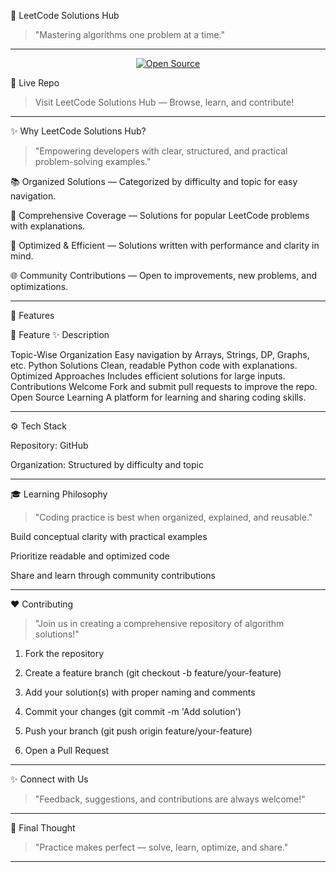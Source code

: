 🧩 LeetCode Solutions Hub

> "Mastering algorithms one problem at a time."




---

<div align="center">
  
   [![Open Source](https://img.shields.io/badge/Open%20Source-Love-red.svg)](#) 
  
  </div>

🚀 Live Repo

> Visit LeetCode Solutions Hub — Browse, learn, and contribute!




---

✨ Why LeetCode Solutions Hub?

> "Empowering developers with clear, structured, and practical problem-solving examples."



📚 Organized Solutions — Categorized by difficulty and topic for easy navigation.

🧠 Comprehensive Coverage — Solutions for popular LeetCode problems with explanations.

🎯 Optimized & Efficient — Solutions written with performance and clarity in mind.

🌐 Community Contributions — Open to improvements, new problems, and optimizations.



---

🌟 Features

🚀 Feature	✨ Description

Topic-Wise Organization	Easy navigation by Arrays, Strings, DP, Graphs, etc.
Python Solutions	Clean, readable Python code with explanations.
Optimized Approaches	Includes efficient solutions for large inputs.
Contributions Welcome	Fork and submit pull requests to improve the repo.
Open Source Learning	A platform for learning and sharing coding skills.


---


⚙ Tech Stack


Repository: GitHub

Organization: Structured by difficulty and topic



---

🎓 Learning Philosophy

> "Coding practice is best when organized, explained, and reusable."



Build conceptual clarity with practical examples

Prioritize readable and optimized code

Share and learn through community contributions



---

❤ Contributing

> "Join us in creating a comprehensive repository of algorithm solutions!"



1. Fork the repository


2. Create a feature branch (git checkout -b feature/your-feature)


3. Add your solution(s) with proper naming and comments


4. Commit your changes (git commit -m 'Add <problem-name> solution')


5. Push your branch (git push origin feature/your-feature)


6. Open a Pull Request




---

✨ Connect with Us

> "Feedback, suggestions, and contributions are always welcome!"





---

🧠 Final Thought

> "Practice makes perfect — solve, learn, optimize, and share."




---
